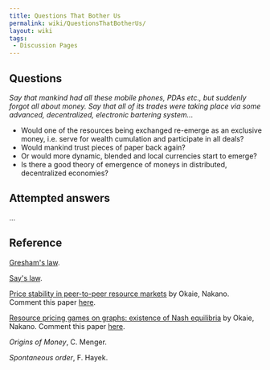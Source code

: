 ```yaml
---
title: Questions That Bother Us
permalink: wiki/QuestionsThatBotherUs/
layout: wiki
tags:
 - Discussion Pages
---
```


Questions
---------

*Say that mankind had all these mobile phones, PDAs etc., but suddenly
forgot all about money. Say that all of its trades were taking place via
some advanced, decentralized, electronic bartering system...*

-   Would one of the resources being exchanged re-emerge as an exclusive
    money, i.e. serve for wealth cumulation and participate in all
    deals?
-   Would mankind trust pieces of paper back again?
-   Or would more dynamic, blended and local currencies start to emerge?
-   Is there a good theory of emergence of moneys in distributed,
    decentralized economies?

Attempted answers
-----------------

...

Reference
---------

[Gresham's law](/SXP/wiki/GreshamLaw "wikilink").

[Say's law](/SXP/wiki/SayLaw "wikilink").

[Price stability in peer-to-peer resource
markets](http://ieeexplore.ieee.org/xpls/abs_all.jsp?arnumber=5662594)
by Okaie, Nakano. Comment this paper
[here](/SXP/wiki/OkaieNakanoStability "wikilink").

[Resource pricing games on graphs: existence of Nash
equilibria](http://www.springerlink.com/content/213187v363028302/) by
Okaie, Nakano. Comment this paper [here](/SXP/wiki/OkaieNakanoNash "wikilink").

*Origins of Money*, C. Menger.

*Spontaneous order*, F. Hayek.

